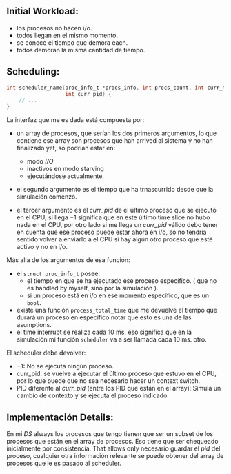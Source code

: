 ## Initial Workload:
- los procesos no hacen i/o.
- todos llegan en el mismo momento.
- se conoce el tiempo que demora each.
- todos demoran la misma cantidad de tiempo.

## Scheduling:

```c
int scheduler_name(proc_info_t *procs_info, int procs_count, int curr_time,
                   int curr_pid) {
    // ...
}
```

La interfaz que me es dada está compuesta por:

- un array de procesos, que serían los dos primeros argumentos, lo que contiene ese array son procesos que han arrived al sistema y no han finalizado yet, so podrían estar en:
	- modo *I/O*
	- inactivos en modo starving
	- ejecutándose actualmente.

- el segundo argumento es el tiempo que ha trnascurrido desde que la simulación comenzó.

- el tercer argumento es el *curr_pid* de el último proceso que se ejecutó en el CPU, si llega $-1$ significa que en este último time slice no hubo nada en el CPU, por otro lado si me llega un *curr_pid* válido debo tener en cuenta que ese proceso puede estar ahora en i/o, so no tendría sentido volver a enviarlo a el CPU si hay algún otro proceso que esté activo y no en i/o.

Más alla de los argumentos de esa función:

-  el `struct proc_info_t` posee:
	- el tiempo en que se ha ejecutado ese proceso específico. ( que no es handled by myself, sino por la simulación ).
	- si un proceso está en i/o en ese momento específico, que es un `bool`.
- existe una función `process_total_time` que me devuelve el tiempo que durará un proceso en específico notar que esto es una de las asumptions.
- el time interrupt se realiza cada 10 ms, eso significa que en la simulación mi función `scheduler` va a ser llamada cada 10 ms.
otro.

El scheduler debe devolver:

- $-1$: No se ejecuta ningún proceso.	
- curr_pid: se vuelve a ejecutar el último proceso que estuvo en el CPU, por lo que puede que no sea necesario hacer un context switch.
- PID diferente al *curr_pid* (entre los PID que están en el array): Simula un cambio de contexto y se ejecuta el proceso indicado.

## Implementación Details:

En mi $DS$ always los procesos que tengo tienen que ser un subset de los procesos que están en el array de procesos. Eso tiene que ser chequeado inicialmente por consistencia. That allows only  necesario guardar el *pid* del proceso, cualquier otra información relevante se puede obtener del array de procesos que le es pasado al scheduler.